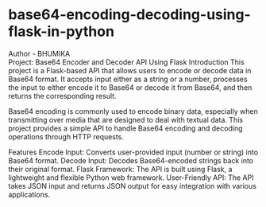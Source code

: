 # base64-encoding-decoding-using-flask-in-python
Author - BHUMIKA
<br>
Project: Base64 Encoder and Decoder API Using Flask
Introduction
This project is a Flask-based API that allows users to encode or decode data in Base64 format. It accepts input either as a string or a number, processes the input to either encode it to Base64 or decode it from Base64, and then returns the corresponding result.

Base64 encoding is commonly used to encode binary data, especially when transmitting over media that are designed to deal with textual data. This project provides a simple API to handle Base64 encoding and decoding operations through HTTP requests.

Features
Encode Input: Converts user-provided input (number or string) into Base64 format.
Decode Input: Decodes Base64-encoded strings back into their original format.
Flask Framework: The API is built using Flask, a lightweight and flexible Python web framework.
User-Friendly API: The API takes JSON input and returns JSON output for easy integration with various applications.
